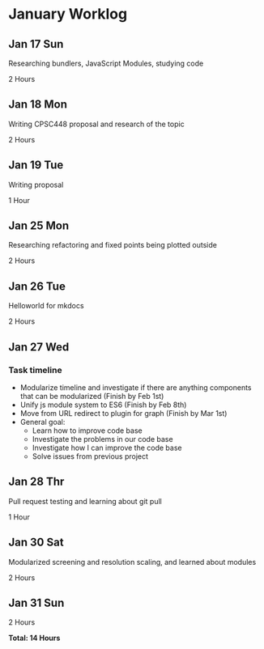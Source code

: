 # January Worklog

## Jan 17 Sun

Researching bundlers, JavaScript Modules, studying code

2 Hours

## Jan 18 Mon

Writing CPSC448 proposal and research of the topic

2 Hours

## Jan 19 Tue

Writing proposal

1 Hour

## Jan 25 Mon

Researching refactoring and fixed points being plotted outside

2 Hours

## Jan 26 Tue

Helloworld for mkdocs

2 Hours

## Jan 27 Wed

### Task timeline
- Modularize timeline and investigate if there are anything components that can be modularized (Finish by Feb 1st)
- Unify js module system to ES6 (Finish by Feb 8th)
- Move from URL redirect to plugin for graph (Finish by Mar 1st)
- General goal:
    - Learn how to improve code base
    - Investigate the problems in our code base
    - Investigate how I can improve the code base
    - Solve issues from previous project

## Jan 28 Thr

Pull request testing and learning about git pull

1 Hour

## Jan 30 Sat

Modularized screening and resolution scaling, and learned about modules

2 Hours

## Jan 31 Sun

2 Hours

**Total: 14 Hours**